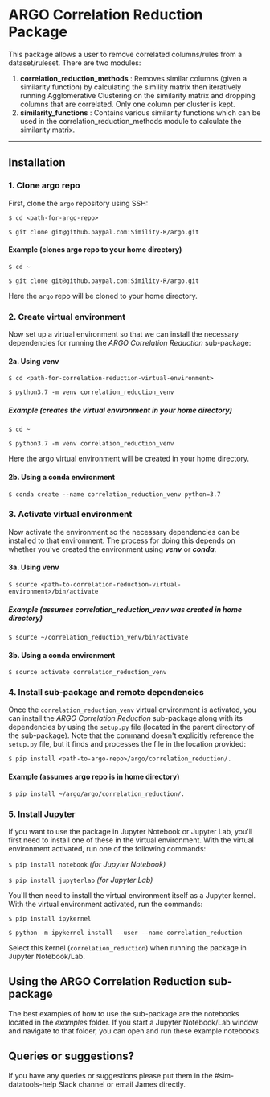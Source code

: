 # ARGO Correlation Reduction Package

This package allows a user to remove correlated columns/rules from a dataset/ruleset. There are two modules:

1) **correlation_reduction_methods** : Removes similar columns (given a similarity function) by calculating the simility matrix then iteratively running Agglomerative Clustering on the similarity matrix and dropping columns that are correlated. Only one column per cluster is kept.
2) **similarity_functions** : Contains various similarity functions which can be used in the correlation_reduction_methods module to calculate the similarity matrix.

---

## Installation

### 1. Clone argo repo

First, clone the `argo` repository using SSH:

`$ cd <path-for-argo-repo>`

`$ git clone git@github.paypal.com:Simility-R/argo.git`

#### Example (clones argo repo to your home directory)

`$ cd ~`

`$ git clone git@github.paypal.com:Simility-R/argo.git`

Here the `argo` repo will be cloned to your home directory.

### 2. Create virtual environment

Now set up a virtual environment so that we can install the necessary dependencies for running the *ARGO Correlation Reduction* sub-package:

#### 2a. Using venv

`$ cd <path-for-correlation-reduction-virtual-environment>`

`$ python3.7 -m venv correlation_reduction_venv`

##### Example (creates the virtual environment in your home directory)

`$ cd ~`

`$ python3.7 -m venv correlation_reduction_venv`

Here the argo virtual environment will be created in your home directory.

#### 2b. Using a conda environment

`$ conda create --name correlation_reduction_venv python=3.7`

### 3. Activate virtual environment

Now activate the environment so the necessary dependencies can be installed to that environment. The process for doing this depends on whether you've created the environment using ***venv*** or ***conda***.

#### 3a. Using venv

`$ source <path-to-correlation-reduction-virtual-environment>/bin/activate`

##### Example (assumes correlation_reduction_venv was created in home directory)

`$ source ~/correlation_reduction_venv/bin/activate`

#### 3b. Using a conda environment

`$ source activate correlation_reduction_venv`

### 4. Install sub-package and remote dependencies

Once the `correlation_reduction_venv` virtual environment is activated, you can install the *ARGO Correlation Reduction* sub-package along with its dependencies by using the `setup.py` file (located in the parent directory of the sub-package). Note that the command doesn't explicitly reference the `setup.py` file, but it finds and processes the file in the location provided:

`$ pip install <path-to-argo-repo>/argo/correlation_reduction/.`

#### Example (assumes argo repo is in home directory)

`$ pip install ~/argo/argo/correlation_reduction/.`

### 5. Install Jupyter

If you want to use the package in Jupyter Notebook or Jupyter Lab, you'll first need to install one of these in the virtual environment. With the virtual environment activated, run one of the following commands:

`$ pip install notebook` *(for Jupyter Notebook)*

`$ pip install jupyterlab` *(for Jupyter Lab)*

You'll then need to install the virtual environment itself as a Jupyter kernel. With the virtual environment activated, run the commands:

`$ pip install ipykernel`

`$ python -m ipykernel install --user --name correlation_reduction`

Select this kernel (`correlation_reduction`) when running the package in Jupyter Notebook/Lab.

## Using the ARGO Correlation Reduction sub-package

The best examples of how to use the sub-package are the notebooks located in the *examples* folder. If you start a Jupyter Notebook/Lab window and navigate to that folder, you can open and run these example notebooks.

## Queries or suggestions?

If you have any queries or suggestions please put them in the #sim-datatools-help Slack channel or email James directly.
